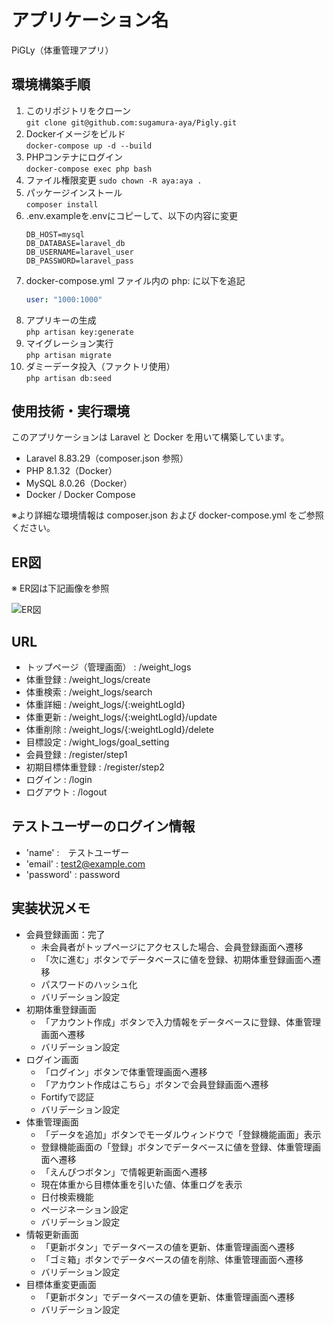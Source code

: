 # アプリケーション名
PiGLy（体重管理アプリ）

## 環境構築手順
1. このリポジトリをクローン  
   `git clone git@github.com:sugamura-aya/Pigly.git`
2. Dockerイメージをビルド  
   `docker-compose up -d --build`
3. PHPコンテナにログイン  
   `docker-compose exec php bash`
4. ファイル権限変更
   `sudo chown -R aya:aya .`
5. パッケージインストール  
   `composer install`
6. .env.exampleを.envにコピーして、以下の内容に変更  
   ```env
   DB_HOST=mysql  
   DB_DATABASE=laravel_db  
   DB_USERNAME=laravel_user  
   DB_PASSWORD=laravel_pass
7. docker-compose.yml ファイル内の php: に以下を追記
   ```yaml
   user: "1000:1000"
8. アプリキーの生成  
   `php artisan key:generate`
9. マイグレーション実行  
   `php artisan migrate`
10. ダミーデータ投入（ファクトリ使用）  
    `php artisan db:seed`

## 使用技術・実行環境
このアプリケーションは Laravel と Docker を用いて構築しています。
- Laravel 8.83.29（composer.json 参照）
- PHP 8.1.32（Docker）
- MySQL 8.0.26（Docker）
- Docker / Docker Compose

※より詳細な環境情報は composer.json および docker-compose.yml をご参照ください。

## ER図
※ ER図は下記画像を参照

![ER図](docs/er-diagram.png)

## URL
- トップページ（管理画面） : /weight_logs
- 体重登録 : /weight_logs/create
- 体重検索 : /weight_logs/search
- 体重詳細 : /weight_logs/{:weightLogId}
- 体重更新 : /weight_logs/{:weightLogId}/update
- 体重削除 : /weight_logs/{:weightLogId}/delete
- 目標設定 : /wight_logs/goal_setting
- 会員登録 : /register/step1
- 初期目標体重登録 : /register/step2
- ログイン : /login
- ログアウト : /logout

## テストユーザーのログイン情報
- 'name' :　テストユーザー
- 'email' : test2@example.com
- 'password' : password

## 実装状況メモ
- 会員登録画面：完了
  - 未会員者がトップページにアクセスした場合、会員登録画面へ遷移
  - 「次に進む」ボタンでデータベースに値を登録、初期体重登録画面へ遷移
  - パスワードのハッシュ化
  - バリデーション設定
- 初期体重登録画面
  - 「アカウント作成」ボタンで入力情報をデータベースに登録、体重管理画面へ遷移
  - バリデーション設定
- ログイン画面
  - 「ログイン」ボタンで体重管理画面へ遷移
  - 「アカウント作成はこちら」ボタンで会員登録画面へ遷移
  - Fortifyで認証
  - バリデーション設定
- 体重管理画面
  - 「データを追加」ボタンでモーダルウィンドウで「登録機能画面」表示
  - 登録機能画面の「登録」ボタンでデータベースに値を登録、体重管理画面へ遷移
  - 「えんぴつボタン」で情報更新画面へ遷移
  - 現在体重から目標体重を引いた値、体重ログを表示
  - 日付検索機能
  - ページネーション設定
  - バリデーション設定
- 情報更新画面
  - 「更新ボタン」でデータベースの値を更新、体重管理画面へ遷移
  - 「ゴミ箱」ボタンでデータベースの値を削除、体重管理画面へ遷移
  - バリデーション設定
- 目標体重変更画面
  - 「更新ボタン」でデータベースの値を更新、体重管理画面へ遷移
  - バリデーション設定
